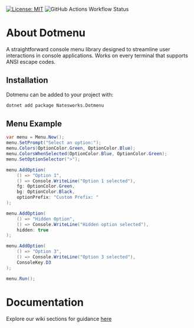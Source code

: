 [![License: MIT](https://img.shields.io/badge/License-MIT-yellow.svg)](https://opensource.org/licenses/MIT)
![GitHub Actions Workflow Status](https://img.shields.io/github/actions/workflow/status/dotmenu/dotmenu/dotnet.yml)
# About Dotmenu
A straightforward console menu library designed to streamline user interactions in console applications.
Works on every terminal that supports ANSI escape codes.

## Installation
Dotmenu can be added to your project with:

```bash
dotnet add package Natesworks.Dotmenu
```

## Menu Example

```cs
var menu = Menu.New();
menu.SetPrompt("Select an option:");
menu.Colors(OptionColor.Green, OptionColor.Blue);
menu.ColorsWhenSelected(OptionColor.Blue, OptionColor.Green);
menu.SetOptionSelector(">");

menu.AddOption(
    () => "Option 1",
    () => Console.WriteLine("Option 1 selected"),
    fg: OptionColor.Green,
    bg: OptionColor.Black,
    optionPrefix: "Custom Prefix: "
);

menu.AddOption(
    () => "Hidden Option",
    () => Console.WriteLine("Hidden option selected"),
    hidden: true
);

menu.AddOption(
    () => "Option 3",
    () => Console.WriteLine("Option 3 selected"),
    ConsoleKey.D3
);

menu.Run();
```

# Documentation

Explore our wiki sections for guidance [here](https://dotmenu.natesworks.com)
